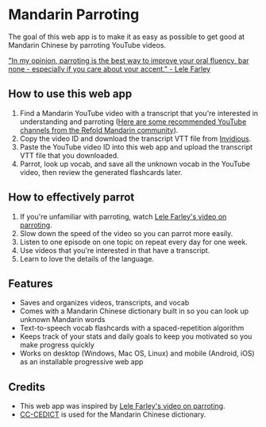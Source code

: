 # Mandarin Parroting

The goal of this web app is to make it as easy as possible to get good at Mandarin Chinese by parroting YouTube videos.

["In my opinion, parroting is the best way to improve your oral fluency, bar none - especially if you care about your accent." - Lele Farley](https://youtu.be/z6OVuSRL5oI&t=110s)

## How to use this web app

1. Find a Mandarin YouTube video with a transcript that you're interested in understanding and parroting ([Here are some recommended YouTube channels from the Refold Mandarin community](https://zenith-raincoat-5cf.notion.site/a9369f84c1eb4aa3939441d723f3ab07?v=257cd5b4f0e7413bb857d5e1192f2ca9)).
2. Copy the video ID and download the transcript VTT file from [Invidious](https://docs.invidious.io/instances).
3. Paste the YouTube video ID into this web app and upload the transcript VTT file that you downloaded.
4. Parrot, look up vocab, and save all the unknown vocab in the YouTube video, then review the generated flashcards later.

## How to effectively parrot

1. If you're unfamiliar with parroting, watch [Lele Farley's video on parroting](https://youtu.be/z6OVuSRL5oI).
2. Slow down the speed of the video so you can parrot more easily.
3. Listen to one episode on one topic on repeat every day for one week.
4. Use videos that you're interested in that have a transcript.
5. Learn to love the details of the language.

## Features

- Saves and organizes videos, transcripts, and vocab
- Comes with a Mandarin Chinese dictionary built in so you can look up unknown Mandarin words
- Text-to-speech vocab flashcards with a spaced-repetition algorithm
- Keeps track of your stats and daily goals to keep you motivated so you make progress quickly
- Works on desktop (Windows, Mac OS, Linux) and mobile (Android, iOS) as an installable progressive web app

## Credits

- This web app was inspired by [Lele Farley's video on parroting](https://youtu.be/z6OVuSRL5oI).
- [CC-CEDICT](https://www.mdbg.net/chinese/dictionary?page=cedict) is used for the Mandarin Chinese dictionary.
